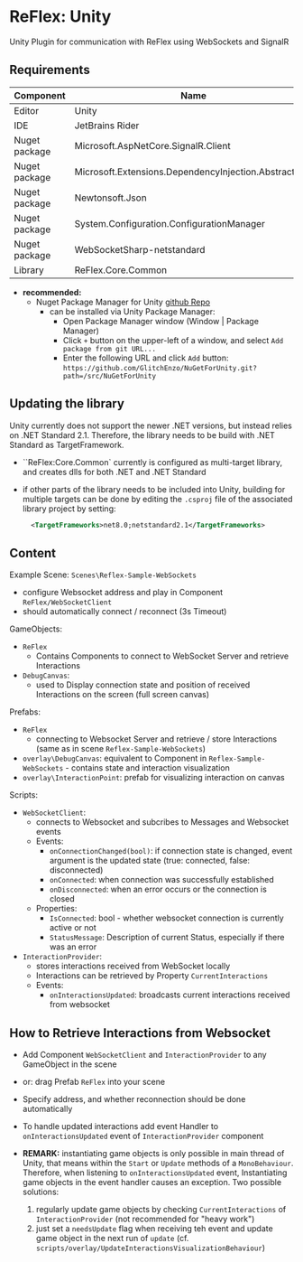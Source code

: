 # ReFlex: Unity

Unity Plugin for communication with ReFlex using WebSockets and SignalR

## Requirements

| Component     | Name                                                  | Version     | Remark       |
| ------------- | ----------------------------------------------------- | ----------- | ------------ |
| Editor        | Unity                                                 | 6000.0.53f1 |              |
| IDE           | JetBrains Rider                                       | 2025.1.3    | recommended  |
| Nuget package | Microsoft.AspNetCore.SignalR.Client                   | 7.0.5       |              |
| Nuget package | Microsoft.Extensions.DependencyInjection.Abstractions | 7.0.0       |              |
| Nuget package | Newtonsoft.Json                                       | 13.0.3      |              |
| Nuget package | System.Configuration.ConfigurationManager             | 7.0.0       |              |
| Nuget package | WebSocketSharp-netstandard                            | 1.0.1       |              |
| Library       | ReFlex.Core.Common                                    | 0.9.9       | VCS: Assets/ |

- **recommended:**
  - Nuget Package Manager for Unity [github Repo](https://github.com/GlitchEnzo/NuGetForUnity)
    - can be installed via Unity Package Manager:
      - Open Package Manager window (Window | Package Manager)
      - Click `+` button on the upper-left of a window, and select `Add package from git URL...`
      - Enter the following URL and click `Add` button:
        `https://github.com/GlitchEnzo/NuGetForUnity.git?path=/src/NuGetForUnity`

## Updating the library

Unity currently does not support the newer .NET versions, but instead relies on .NET Standard 2.1. Therefore, the library needs to be build with .NET Standard as TargetFramework.

- ``ReFlex:Core.Common` currently is configured as multi-target library, and creates dlls for both .NET and .NET Standard
- if other parts of the library needs to be included into Unity, building for multiple targets can be done by editing the `.csproj` file of the associated library project by setting:

  ```XML
    <TargetFrameworks>net8.0;netstandard2.1</TargetFrameworks>
  ```

## Content

Example Scene: `Scenes\Reflex-Sample-WebSockets`

- configure Websocket address and play in Component `ReFlex/WebSocketClient`
- should automatically connect / reconnect (3s Timeout)

GameObjects:

- `ReFlex`
  - Contains Components to connect to WebSocket Server and retrieve Interactions
- `DebugCanvas`:
  - used to Display connection state and position of received Interactions on the screen (full screen canvas)

Prefabs:

- `ReFlex`
  - connecting to Websocket Server and retrieve / store Interactions (same as in scene `Reflex-Sample-WebSockets`)
- `overlay\DebugCanvas`: equivalent to Component in `Reflex-Sample-WebSockets` - contains state and interaction visualization
- `overlay\InteractionPoint`: prefab for visualizing interaction on canvas

Scripts:

- `WebSocketClient`:
  - connects to Websocket and subcribes to Messages and Websocket events
  - Events:
    - `onConnectionChanged(bool)`: if connection state is changed, event argument is the updated state (true: connected, false: disconnected)
    - `onConnected`: when connection was successfully established
    - `onDisconnected`: when an error occurs or the connection is closed
  - Properties:
    - `IsConnected`: bool - whether websocket connection is currently active or not
    - `StatusMessage`: Description of current Status, especially if there was an error
- `InteractionProvider`:
  - stores interactions received from WebSocket locally
  - Interactions can be retrieved by Property `CurrentInteractions`
  - Events:
    - `onInteractionsUpdated`: broadcasts current interactions received from websocket

## How to Retrieve Interactions from Websocket

- Add Component `WebSocketClient` and `InteractionProvider` to any GameObject in the scene
- or: drag Prefab `ReFlex` into your scene
- Specify address, and whether reconnection should be done automatically
- To handle updated interactions add event Handler to `onInteractionsUpdated` event of `InteractionProvider` component

- **REMARK:** instantiating game objects is only possible in main thread of Unity, that means within the `Start` or `Update` methods of a `MonoBehaviour`. Therefore, when listening to `onInteractionsUpdated` event, Instantiating game objects in the event handler causes an exception. Two possible solutions:
  1. regularly update game objects by checking `CurrentInteractions` of `InteractionProvider` (not recommended for "heavy work")
  2. just set a `needsUpdate` flag when receiving teh event and update game object in the next run of `update` (cf. `scripts/overlay/UpdateInteractionsVisualizationBehaviour`)

